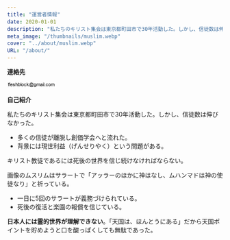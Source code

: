```yaml
---
title: "運営者情報"
date: 2020-01-01
description: "私たちのキリスト集会は東京都町田市で30年活動した。しかし、信徒数は伸びなかった。"
meta_image: "/thumbnails/muslim.webp"
cover: "../about/muslim.webp"
URL: "/about/"
---
```


**連絡先**

![メールアドレス](../about/mail.webp)

**自己紹介**

私たちのキリスト集会は東京都町田市で30年活動した。しかし、信徒数は伸びなかった。

- 多くの信徒が離脱し創価学会へと流れた。
- 背景には現世利益（げんせりやく）という問題がある。

キリスト教徒であるには死後の世界を信じ続けなければならない。

画像のムスリムはサラートで「アッラーのほかに神はなし、ムハンマドは神の使徒なり」と祈っている。

- 一日に5回のサラートが義務づけられている。
- 死後の復活と楽園の報償を信じている。

**日本人には霊的世界が理解できない**。「天国は、ほんとうにある」だから天国ポイントを貯めようと口を酸っぱくしても無駄であった。